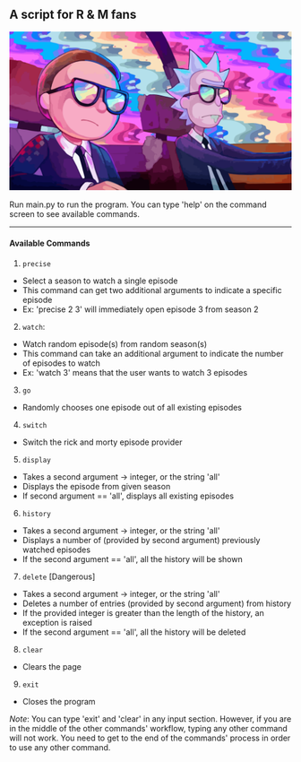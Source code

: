 <h2> A script for R & M fans </h2>

![](r_m_2.png)


Run main.py to run the program. You can type 'help' on the command screen to see available commands.

---

<h4> Available Commands </h4>

1. `precise`

- Select a season to watch a single episode
- This command can get two additional arguments to indicate a specific episode
- Ex: 'precise 2 3' will immediately open episode 3 from season 2

2. `watch`:
 
- Watch random episode(s) from random season(s)
- This command can take an additional argument to indicate the number of episodes to watch
- Ex: 'watch 3' means that the user wants to watch 3 episodes

3. `go`

- Randomly chooses one episode out of all existing episodes

4. `switch`

- Switch the rick and morty episode provider

5. `display`

- Takes a second argument -> integer, or the string 'all'
- Displays the episode from given season
- If second argument == 'all', displays all existing episodes

6. `history`

- Takes a second argument -> integer, or the string 'all'
- Displays a number of (provided by second argument) previously watched episodes
- If the second argument == 'all', all the history will be shown

7. `delete` [Dangerous]

- Takes a second argument -> integer, or the string 'all'
- Deletes a number of entries (provided by second argument) from history
- If the provided integer is greater than the length of the history, an exception is raised
- If the second argument == 'all', all the history will be deleted

8. `clear`

- Clears the page

9. `exit`

- Closes the program


*Note*:
You can type 'exit' and 'clear' in any input section.
However, if you are in the middle of the other commands' workflow, typing
any other command will not work. You need to get to the end of the commands' process
in order to use any other command.






















